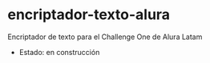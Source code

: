 # encriptador-texto-alura
Encriptador de texto para el Challenge One de Alura Latam
- Estado: en construcción

